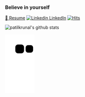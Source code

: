 ### Believe in yourself  
<a href="https://bit.ly/krunal-cv" target="_blank">📄 Resume</a>   <a href="https://www.linkedin.com/in/patilkrunal/" target="_blank">[![Linkedin](https://i.stack.imgur.com/gVE0j.png) LinkedIn](https://www.linkedin.com/in/patilkrunal/)</a>
[![Hits](https://hits.seeyoufarm.com/api/count/incr/badge.svg?url=https%3A%2F%2Fapption.co%2Fapps%2F3)](https://hits.seeyoufarm.com)

![patilkrunal's github stats](https://github-readme-stats.vercel.app/api?username=patilkrunal&count_private=true&show_icons=true&hide=issues&theme=radical&include_all_commits=true)

![Snake animation](https://github.com/rafaballerini/rafaballerini/blob/output/github-contribution-grid-snake.svg)
